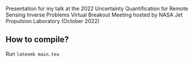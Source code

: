 Presentation for my talk at the 2022 Uncertainty Quantification for Remote
Sensing Inverse Problems Virtual Breakout Meeting hosted by NASA Jet Propulsion
Laboratory (October 2022)

## How to compile?

Run `latexmk main.tex`

